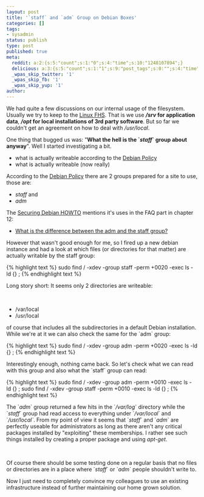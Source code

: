 ```yaml
---
layout: post
title: '`staff` and `adm` Group on Debian Boxes'
categories: []
tags:
- sysadmin
status: publish
type: post
published: true
meta:
  reddit: a:2:{s:5:"count";s:1:"0";s:4:"time";s:10:"1248107894";}
  delicious: a:3:{s:5:"count";s:1:"1";s:9:"post_tags";s:0:"";s:4:"time";s:10:"1248107893";}
  _wpas_skip_twitter: '1'
  _wpas_skip_fb: '1'
  _wpas_skip_yup: '1'
author: 
---
```

<p>We had quite a few discussions on our internal usage of the filesystem. Usually we try to keep to the <a href="http://www.pathname.com/fhs/">Linux FHS</a>. That is we use <em><strong>/srv</strong></em><strong> for application data</strong>, <strong><em>/opt</em> for local installations of 3rd party software</strong>. But so far we couldn't get an agreement on how to deal with <em>/usr/local</em>.</p>
<p>One thing that bugged us was: "<strong>What the hell is the `</strong><em><strong>staff</strong></em><strong>` group about anyway</strong>". Well I started investigating a bit.</p>
<ul>
<li>what is actually writeable according to the <a href="http://www.debian.org/doc/debian-policy/">Debian Policy</a></li>
<li>what is actually writeable (now really)</li>
</ul>
<p>According to the <a href="http://www.debian.org/doc/debian-policy/">Debian Policy</a> there are 2 groups prepared for a site to use, those are:</p>
<ul>
<li><em>staff</em> and</li>
<li><em>adm</em></li>
</ul>
<p>The <a href="http://www.debian.org/doc/manuals/securing-debian-howto/">Securing Debian HOWTO</a> mentions it's uses in the FAQ part in chapter 12:</p>
<ul>
<li><a href="http://www.debian.org/doc/manuals/securing-debian-howto/ch12.en.html#s12.1.12.3">What is the difference between the adm and the staff group?</a></li>
</ul>
<p>However that wasn't good enough for me, so I fired up a new debian instance and had a look at which files (or directories for that matter) are actually writable by the staff group:</p>

{% highlight text %}
sudo find / -xdev -group staff -perm +0020 -exec ls -ld {} \;
{% endhighlight text %}

<p>Long story short: It seems only 2 directories are writeable:</p>
<p>&nbsp;</p>
<ul>
<li>/var/local</li>
<li>/usr/local</li>
</ul>
<p>of course that includes all the subdirectories in a default Debian installation. While we're at it we can also check the same for the `adm` group:</p>

{% highlight text %}
sudo find / -xdev -group adm -perm +0020 -exec ls -ld {} \;
{% endhighlight text %}

<p>Interestingly enough, nothing came back. So let's check what we can read with this group and also what the `staff` group can read:</p>

{% highlight text %}
sudo find / -xdev -group adm -perm +0010 -exec ls -ld {} \;
sudo find / -xdev -group staff -perm +0010 -exec ls -ld {} \;
{% endhighlight text %}

<p>The `<em>adm</em>` group returned a few hits in the `<em>/var/log</em>` directory while the `<em>staff</em>` group had read access to everything under `<em>/var/local</em>` and `<em>/usr/local`</em>. From my point of view it seems that `<em>staff</em>` and `<em>adm</em>` are perfectly useable for administrators as long as there aren't any critical packages installed by "exploiting" these memberships. I rather see such things installed by creating a proper package and using <em>apt-get</em>.</p>
<p>&nbsp;</p>
<p>Of course there should be some testing done on a regular basis that no files or directories are in a place where `<em>staff</em>` or `<em>adm</em>` people shouldn't write to.</p>
<p>Now I just need to completely convince my colleagues to use an existing infrastructure instead of further maintaining our home grown solution.</p>
